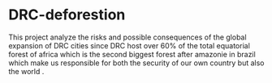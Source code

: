 # DRC-deforestion
This project analyze the risks and possible consequences of the global expansion of DRC cities since DRC host over 60% of the total equatorial forest of africa which is the second biggest forest after amazonie in brazil which make us responsible for both the security of our own country but also the world . 

